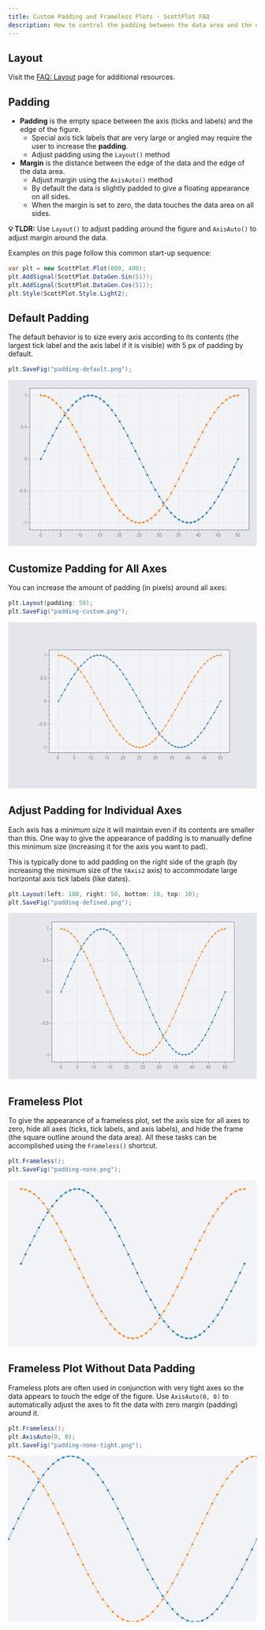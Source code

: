 ```yaml
---
title: Custom Padding and Frameless Plots - ScottPlot FAQ
description: How to control the padding between the data area and the edge of the figure
---
```


## Layout

Visit the [FAQ: Layout](../layout/) page for additional resources.

## Padding

* **Padding** is the empty space between the axis (ticks and labels) and the edge of the figure.
  * Special axis tick labels that are very large or angled may require the user to increase the **padding**.
  * Adjust padding using the `Layout()` method
* **Margin** is the distance between the edge of the data and the edge of the data area.
  * Adjust margin using the `AxisAuto()` method
  * By default the data is slightly padded to give a floating appearance on all sides.
  * When the margin is set to zero, the data touches the data area on all sides.

**💡 TLDR:** Use `Layout()` to adjust padding around the figure and `AxisAuto()` to adjust margin around the data.

Examples on this page follow this common start-up sequence:

```cs
var plt = new ScottPlot.Plot(600, 400);
plt.AddSignal(ScottPlot.DataGen.Sin(51));
plt.AddSignal(ScottPlot.DataGen.Cos(51));
plt.Style(ScottPlot.Style.Light2);
```

## Default Padding

The default behavior is to size every axis according to its contents (the largest tick label and the axis label if it is visible) with 5 px of padding by default.

```cs
plt.SaveFig("padding-default.png");
```

![](src/PaddingDemo/padding-default.png)

## Customize Padding for All Axes

You can increase the amount of padding (in pixels) around all axes:

```cs
plt.Layout(padding: 50);
plt.SaveFig("padding-custom.png");
```

![](src/PaddingDemo/padding-custom.png)

## Adjust Padding for Individual Axes

Each axis has a _minimum size_ it will maintain even if its contents are smaller than this. One way to give the appearance of padding is to manually define this minimum size (increasing it for the axis you want to pad).

This is typically done to add padding on the right side of the graph (by increasing the minimum size of the `YAxis2` axis) to accommodate large horizontal axis tick labels (like dates).

```cs
plt.Layout(left: 100, right: 50, bottom: 10, top: 10);
plt.SaveFig("padding-defined.png");
```

![](src/PaddingDemo/padding-defined.png)

## Frameless Plot

To give the appearance of a frameless plot, set the axis size for all axes to zero, hide all axes (ticks, tick labels, and axis labels), and hide the frame (the square outline around the data area). All these tasks can be accomplished using the `Frameless()` shortcut.

```cs
plt.Frameless();
plt.SaveFig("padding-none.png");
```

![](src/PaddingDemo/padding-none.png)

## Frameless Plot Without Data Padding

Frameless plots are often used in conjunction with very tight axes so the data appears to touch the edge of the figure. Use `AxisAuto(0, 0)` to automatically adjust the axes to fit the data with zero margin (padding) around it.

```cs
plt.Frameless();
plt.AxisAuto(0, 0);
plt.SaveFig("padding-none-tight.png");
```

![](src/PaddingDemo/padding-none-tight.png)